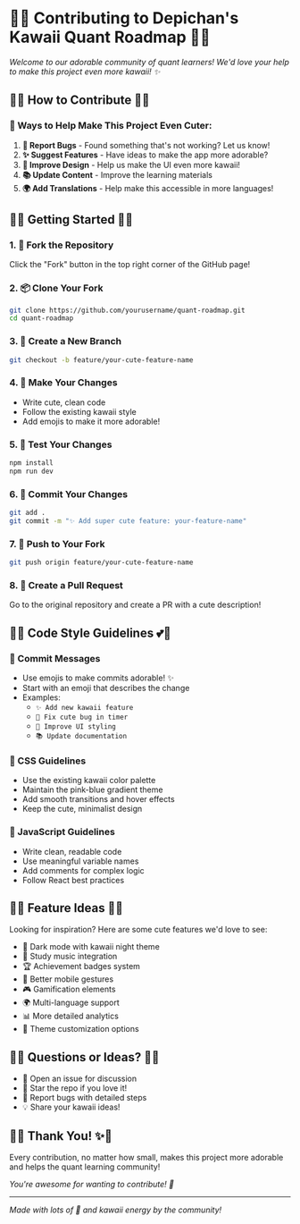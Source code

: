 # 🤝💖 Contributing to Depichan's Kawaii Quant Roadmap 💖🤝

*Welcome to our adorable community of quant learners! We'd love your help to make this project even more kawaii! ✨*

## 🌸💫 How to Contribute 💫🌸

### 🎯 Ways to Help Make This Project Even Cuter:

1. **🐛 Report Bugs** - Found something that's not working? Let us know!
2. **✨ Suggest Features** - Have ideas to make the app more adorable?
3. **🎨 Improve Design** - Help us make the UI even more kawaii!
4. **📚 Update Content** - Improve the learning materials
5. **🌍 Add Translations** - Help make this accessible in more languages!

## 🚀🌈 Getting Started 🌈🚀

### 1. **🍴 Fork the Repository**
Click the "Fork" button in the top right corner of the GitHub page!

### 2. **📦 Clone Your Fork**
```bash
git clone https://github.com/yourusername/quant-roadmap.git
cd quant-roadmap
```

### 3. **🌟 Create a New Branch**
```bash
git checkout -b feature/your-cute-feature-name
```

### 4. **💖 Make Your Changes**
- Write cute, clean code
- Follow the existing kawaii style
- Add emojis to make it more adorable!

### 5. **🧪 Test Your Changes**
```bash
npm install
npm run dev
```

### 6. **📝 Commit Your Changes**
```bash
git add .
git commit -m "✨ Add super cute feature: your-feature-name"
```

### 7. **🚀 Push to Your Fork**
```bash
git push origin feature/your-cute-feature-name
```

### 8. **🎉 Create a Pull Request**
Go to the original repository and create a PR with a cute description!

## 🎨💕 Code Style Guidelines 💕🎨

### 📝 Commit Messages
- Use emojis to make commits adorable! ✨
- Start with an emoji that describes the change
- Examples:
  - `✨ Add new kawaii feature`
  - `🐛 Fix cute bug in timer`
  - `🎨 Improve UI styling`
  - `📚 Update documentation`

### 🌸 CSS Guidelines
- Use the existing kawaii color palette
- Maintain the pink-blue gradient theme
- Add smooth transitions and hover effects
- Keep the cute, minimalist design

### 💖 JavaScript Guidelines
- Write clean, readable code
- Use meaningful variable names
- Add comments for complex logic
- Follow React best practices

## 🌟🎯 Feature Ideas 🎯🌟

Looking for inspiration? Here are some cute features we'd love to see:

- 🌙 Dark mode with kawaii night theme
- 🎵 Study music integration
- 🏆 Achievement badges system
- 📱 Better mobile gestures
- 🎮 Gamification elements
- 🌍 Multi-language support
- 📊 More detailed analytics
- 🎨 Theme customization options

## 🤔💭 Questions or Ideas? 💭🤔

- 💌 Open an issue for discussion
- 🌟 Star the repo if you love it!
- 🐛 Report bugs with detailed steps
- 💡 Share your kawaii ideas!

## 🎉✨ Thank You! ✨🎉

Every contribution, no matter how small, makes this project more adorable and helps the quant learning community! 

*You're awesome for wanting to contribute! 💖*

---

*Made with lots of 💖 and kawaii energy by the community!*
